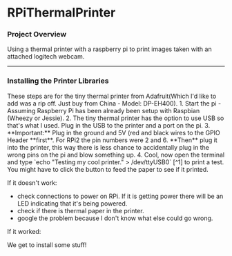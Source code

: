 # RPiThermalPrinter
<h3>Project Overview</h3>
<p>Using a thermal printer with a raspberry pi to print images taken with an attached logitech webcam.</p>

---

<h3>Installing the Printer Libraries</h3>
These steps are for the tiny thermal printer from Adafruit(Which I'd like to add was a rip off. Just buy from China - Model: DP-EH400).  
1. Start the pi - Assuming Raspberry Pi has been already been setup with Raspbian (Wheezy or Jessie).  
2. The tiny thermal printer has the option to use USB so that's what I used. Plug in the USB to the printer and a port on the pi.  
3. **Important:** Plug in the ground and 5V (red and black wires to the GPIO Header **first**.  For RPi2 the pin numbers were 2 and 6.  **Then** plug it into the printer, this way there is less chance to accidentally plug in the wrong pins on the pi and blow something up.  
4. Cool, now open the terminal and type `echo "Testing my cool printer." > /dev/ttyUSB0` [^1] to print a test. You might have to click the button to feed the paper to see if it printed.  

If it doesn't work:

+ check connections to power on RPi. If it is getting power there will be an LED indicating that it's being powered.</li>
+ check if there is thermal paper in the printer.</li>
+ google the problem because I don't know what else could go wrong.

If it worked: 

We get to install some stuff!


[^1]: This command writes this string to a new file in the directory /dev
